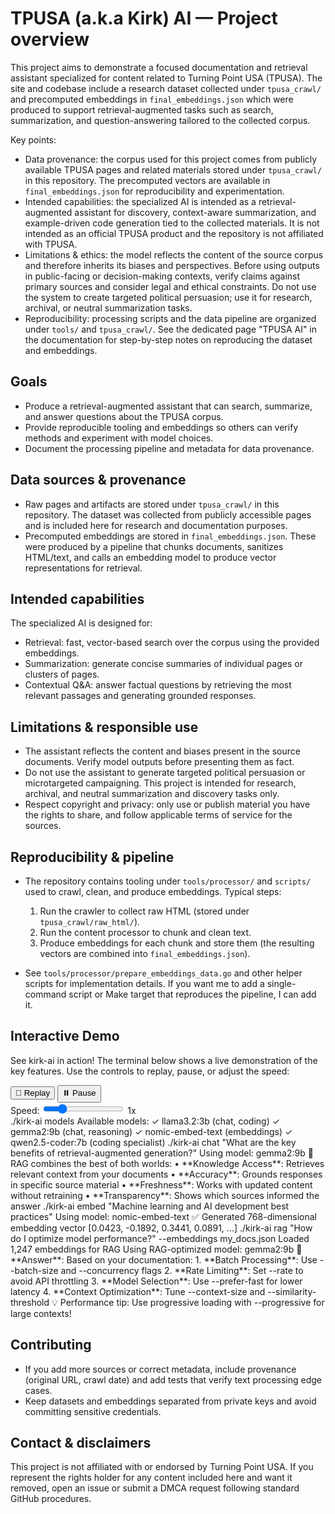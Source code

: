 # TPUSA (a.k.a Kirk) AI — Project overview

This project aims to demonstrate a focused documentation and retrieval assistant specialized for content related to Turning Point USA (TPUSA). The site and codebase include a research dataset collected under `tpusa_crawl/` and precomputed embeddings in `final_embeddings.json` which were produced to support retrieval-augmented tasks such as search, summarization, and question-answering tailored to the collected corpus.

Key points:

- Data provenance: the corpus used for this project comes from publicly available TPUSA pages and related materials stored under `tpusa_crawl/` in this repository. The precomputed vectors are available in `final_embeddings.json` for reproducibility and experimentation.
- Intended capabilities: the specialized AI is intended as a retrieval-augmented assistant for discovery, context-aware summarization, and example-driven code generation tied to the collected materials. It is not intended as an official TPUSA product and the repository is not affiliated with TPUSA.
- Limitations & ethics: the model reflects the content of the source corpus and therefore inherits its biases and perspectives. Before using outputs in public-facing or decision-making contexts, verify claims against primary sources and consider legal and ethical constraints. Do not use the system to create targeted political persuasion; use it for research, archival, or neutral summarization tasks.
- Reproducibility: processing scripts and the data pipeline are organized under `tools/` and `tpusa_crawl/`. See the dedicated page "TPUSA AI" in the documentation for step-by-step notes on reproducing the dataset and embeddings.

## Goals

- Produce a retrieval-augmented assistant that can search, summarize, and answer questions about the TPUSA corpus.
- Provide reproducible tooling and embeddings so others can verify methods and experiment with model choices.
- Document the processing pipeline and metadata for data provenance.

## Data sources & provenance

- Raw pages and artifacts are stored under `tpusa_crawl/` in this repository. The dataset was collected from publicly accessible pages and is included here for research and documentation purposes.
- Precomputed embeddings are stored in `final_embeddings.json`. These were produced by a pipeline that chunks documents, sanitizes HTML/text, and calls an embedding model to produce vector representations for retrieval.

## Intended capabilities

The specialized AI is designed for:

- Retrieval: fast, vector-based search over the corpus using the provided embeddings.
- Summarization: generate concise summaries of individual pages or clusters of pages.
- Contextual Q&A: answer factual questions by retrieving the most relevant passages and generating grounded responses.

## Limitations & responsible use

- The assistant reflects the content and biases present in the source documents. Verify model outputs before presenting them as fact.
- Do not use the assistant to generate targeted political persuasion or microtargeted campaigning. This project is intended for research, archival, and neutral summarization and discovery tasks only.
- Respect copyright and privacy: only use or publish material you have the rights to share, and follow applicable terms of service for the sources.

## Reproducibility & pipeline

- The repository contains tooling under `tools/processor/` and `scripts/` used to crawl, clean, and produce embeddings. Typical steps:
  1. Run the crawler to collect raw HTML (stored under `tpusa_crawl/raw_html/`).
  2. Run the content processor to chunk and clean text.
  3. Produce embeddings for each chunk and store them (the resulting vectors are combined into `final_embeddings.json`).

- See `tools/processor/prepare_embeddings_data.go` and other helper scripts for implementation details. If you want me to add a single-command script or Make target that reproduces the pipeline, I can add it.

## Interactive Demo

See kirk-ai in action! The terminal below shows a live demonstration of the key features. Use the controls to replay, pause, or adjust the speed:

<!-- Terminal Controls -->
<div class="termynal-controls">
    <button id="replayBtn" class="termynal-btn termynal-btn--replay">
        🔄 Replay
    </button>
    <button id="pauseBtn" class="termynal-btn termynal-btn--pause">
        ⏸️ Pause
    </button>
    <div class="termynal-speed-control">
        <label for="speedRange">Speed:</label>
        <input type="range" id="speedRange" min="0.5" max="3" step="0.5" value="1">
        <span id="speedDisplay" class="termynal-speed-display">1x</span>
    </div>
</div>

<!-- Progress Bar -->
<div class="termynal-progress">
    <div id="termynalProgressBar" class="termynal-progress-bar"></div>
</div>

<!-- Terminal -->
<div id="termynal" data-termynal data-ty-typeDelay="40" data-ty-lineDelay="700">
    <span data-ty="input">./kirk-ai models</span>
    <span data-ty="progress"></span>
    <span data-ty>Available models:</span>
    <span data-ty>✓ llama3.2:3b (chat, coding)</span>
    <span data-ty>✓ gemma2:9b (chat, reasoning)</span>
    <span data-ty>✓ nomic-embed-text (embeddings)</span>
    <span data-ty>✓ qwen2.5-coder:7b (coding specialist)</span>
    <span data-ty></span>
    <span data-ty="input">./kirk-ai chat "What are the key benefits of retrieval-augmented generation?"</span>
    <span data-ty="progress"></span>
    <span data-ty="success">Using model: gemma2:9b</span>
    <span data-ty></span>
    <span data-ty>🤖 RAG combines the best of both worlds:</span>
    <span data-ty></span>
    <span data-ty>• **Knowledge Access**: Retrieves relevant context from your documents</span>
    <span data-ty>• **Accuracy**: Grounds responses in specific source material</span>
    <span data-ty>• **Freshness**: Works with updated content without retraining</span>
    <span data-ty>• **Transparency**: Shows which sources informed the answer</span>
    <span data-ty></span>
    <span data-ty="input">./kirk-ai embed "Machine learning and AI development best practices"</span>
    <span data-ty="info">Using model: nomic-embed-text</span>
    <span data-ty="progress"></span>
    <span data-ty>✅ Generated 768-dimensional embedding vector</span>
    <span data-ty>[0.0423, -0.1892, 0.3441, 0.0891, ...]</span>
    <span data-ty></span>
    <span data-ty="input">./kirk-ai rag "How do I optimize model performance?" --embeddings my_docs.json</span>
    <span data-ty="info">Loaded 1,247 embeddings for RAG</span>
    <span data-ty="info">Using RAG-optimized model: gemma2:9b</span>
    <span data-ty="progress"></span>
    <span data-ty>🎯 **Answer**: Based on your documentation:</span>
    <span data-ty></span>
    <span data-ty>1. **Batch Processing**: Use --batch-size and --concurrency flags</span>
    <span data-ty>2. **Rate Limiting**: Set --rate to avoid API throttling</span>
    <span data-ty>3. **Model Selection**: Use --prefer-fast for lower latency</span>
    <span data-ty>4. **Context Optimization**: Tune --context-size and --similarity-threshold</span>
    <span data-ty></span>
    <span data-ty="success">💡 Performance tip: Use progressive loading with --progressive for large contexts!</span>
</div>

<script>
    document.addEventListener('DOMContentLoaded', function() {
        // Initialize Termynal instance
        const termynal = new Termynal('#termynal');
        
        // Get control elements
        const replayBtn = document.getElementById('replayBtn');
        const pauseBtn = document.getElementById('pauseBtn');
        const speedRange = document.getElementById('speedRange');
        const speedDisplay = document.getElementById('speedDisplay');
        const progressBar = document.getElementById('termynalProgressBar');
        
        // Update progress bar
        function updateProgress() {
            const state = termynal.getState();
            const progress = (state.currentLine / state.totalLines) * 100;
            progressBar.style.width = progress + '%';
        }
        
        // Update button states
        function updateButtonStates() {
            const state = termynal.getState();
            
            // Update replay button
            replayBtn.disabled = state.isRunning && !state.isPaused;
            
            // Update pause button
            if (state.isRunning) {
                if (state.isPaused) {
                    pauseBtn.textContent = '▶️ Resume';
                    pauseBtn.className = 'termynal-btn termynal-btn--paused';
                } else {
                    pauseBtn.textContent = '⏸️ Pause';
                    pauseBtn.className = 'termynal-btn termynal-btn--pause';
                }
                pauseBtn.disabled = false;
            } else {
                pauseBtn.textContent = '⏸️ Pause';
                pauseBtn.className = 'termynal-btn termynal-btn--pause';
                pauseBtn.disabled = true;
            }
        }
        
        // Event listeners
        replayBtn.addEventListener('click', function() {
            termynal.replay();
            progressBar.style.width = '0%';
        });
        
        pauseBtn.addEventListener('click', function() {
            termynal.togglePause();
        });
        
        speedRange.addEventListener('input', function() {
            const speed = parseFloat(this.value);
            termynal.setSpeed(speed);
            speedDisplay.textContent = speed + 'x';
        });
        
        // Update UI periodically
        setInterval(function() {
            updateProgress();
            updateButtonStates();
        }, 200);
        
        // Initial state
        updateButtonStates();
    });
</script>

## Contributing

- If you add more sources or correct metadata, include provenance (original URL, crawl date) and add tests that verify text processing edge cases.
- Keep datasets and embeddings separated from private keys and avoid committing sensitive credentials.

## Contact & disclaimers

This project is not affiliated with or endorsed by Turning Point USA. If you represent the rights holder for any content included here and want it removed, open an issue or submit a DMCA request following standard GitHub procedures.
